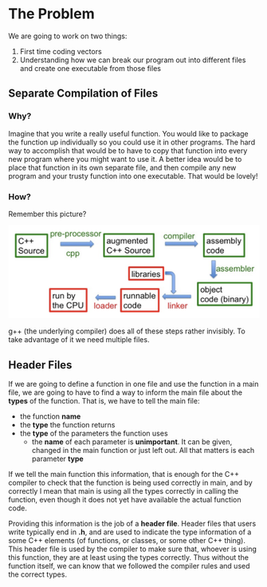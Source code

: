 # The Problem

We are going to work on two things:

1. First time coding vectors 
2. Understanding how we can break our program out into different files and create one executable from those files

## Separate Compilation of Files

### Why?

Imagine that you write a really useful function. You would like to package the function up individually so you could use it in other programs. The hard way to accomplish that would be to have to copy that function into every new program where you might want to use it. A better idea would be to place that function in its own separate file, and then compile any new program and your trusty function into one executable. That would be lovely!

### How?

Remember this picture?

![](https://raw.githubusercontent.com/liutiantian233/CPP-Lab/master/Lab06/lab06-1.png)

g++ (the underlying compiler) does all of these steps rather invisibly. To take advantage of it we need multiple files.

## Header Files

If we are going to define a function in one file and use the function in a main file, we are going to have to find a way to inform the main file about the **types** of the function. That is, we have to tell the main file:

- the function **name**
- the **type** the function returns
- the **type** of the parameters the function uses
  - the **name** of each parameter is **unimportant**. It can be given, changed in the main function or just left out. All that matters is each parameter **type**

If we tell the main function this information, that is enough for the C++ compiler to check that the function is being used correctly in main, and by correctly I mean that main is using all the types correctly in calling the function, even though it does not yet have available the actual function code.

Providing this information is the job of a **header file**. Header files that users write typically end in **.h**, and are used to indicate the type information of a some C++ elements (of functions, or classes, or some other C++ thing). This header file is used by the compiler to make sure that, whoever is using this function, they are at least using the types correctly. Thus without the function itself, we can know that we followed the compiler rules and used the correct types.
